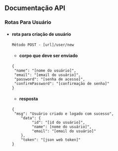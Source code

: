 ## Documentação API

### Rotas Para Usuário
 - #### rota para criação de usuário
    ```
    Método POST - [url]/user/new
    ```
    - #### corpo que deve ser enviado
    ```
    {
     "name": "[nome do usuário]",
     "email": "[email do usuário]",
     "password": "[senha de acesso]",
     "confirmPassword": "[confirmação de senha]"
    }
    ```
    - #### resposta
    ```
    {
     "msg": "Usuário criado e logado com sucesso",
    	"data": {
		     "id": "[id do usuário]",
		     "name": [nome do usuário]",
		     "email": "[email do usuário]"
	    },
	    "token": "[json web token]"
    }
    ```
    
 
